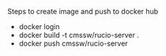 Steps to create image and push to docker hub

* docker login
* docker build -t cmssw/rucio-server .
* docker push cmssw/rucio-server

